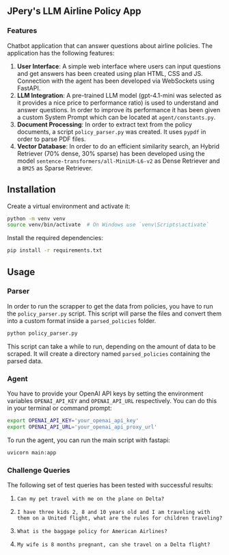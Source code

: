 ## JPery's LLM Airline Policy App

### Features

Chatbot application that can answer questions about airline policies. The application has the following features:

1. **User Interface**: A simple web interface where users can input questions and get answers has been created using plan HTML, CSS and JS. Connection with the agent has been developed via WebSockets using FastAPI.
2. **LLM Integration**: A pre-trained LLM model (gpt-4.1-mini was selected as it provides a nice price to performance ratio) is used to understand and answer questions. In order to improve its performance it has been given a custom System Prompt which can be located at `agent/constants.py`.
3. **Document Processing**: In order to extract text from the policy documents, a script `policy_parser.py` was created. It uses `pypdf` in order to parse PDF files.
4. **Vector Database**: In order to do an efficient similarity search, an Hybrid Retriever (70% dense, 30% sparse) has been developed using the model `sentence-transformers/all-MiniLM-L6-v2` as Dense Retriever and a `BM25` as Sparse Retriever.

## Installation

Create a virtual environment and activate it:

```bash
python -m venv venv
source venv/bin/activate  # On Windows use `venv\Scripts\activate`
```

Install the required dependencies:

```bash
pip install -r requirements.txt
```

## Usage

### Parser

In order to run the scrapper to get the data from policies, you have to run the `policy_parser.py` script. This script will parse the files and convert them into a custom format inside a `parsed_policies` folder.

```bash
python policy_parser.py
```

This script can take a while to run, depending on the amount of data to be scraped. It will create a directory named `parsed_policies` containing the parsed data.

### Agent

You have to provide your OpenAI API keys by setting the environment variables `OPENAI_API_KEY` and `OPENAI_API_URL` respectively. You can do this in your terminal or command prompt:

```bash
export OPENAI_API_KEY='your_openai_api_key'
export OPENAI_API_URL='your_openai_api_proxy_url'
```

To run the agent, you can run the main script with fastapi:

```bash
uvicorn main:app
```

### Challenge Queries

The following set of test queries has been tested with successful results:

1. `Can my pet travel with me on the plane on Delta?`

2. `I have three kids 2, 8 and 10 years old and I am traveling with them on a United flight, what are the rules for children traveling?`

3. `What is the baggage policy for American Airlines?`

4. `My wife is 8 months pregnant, can she travel on a Delta flight?`